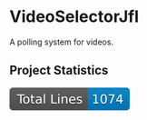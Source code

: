 # VideoSelectorJfl
A polling system for videos. 

## Project Statistics

![Total Lines](./cloc-badge.svg)


